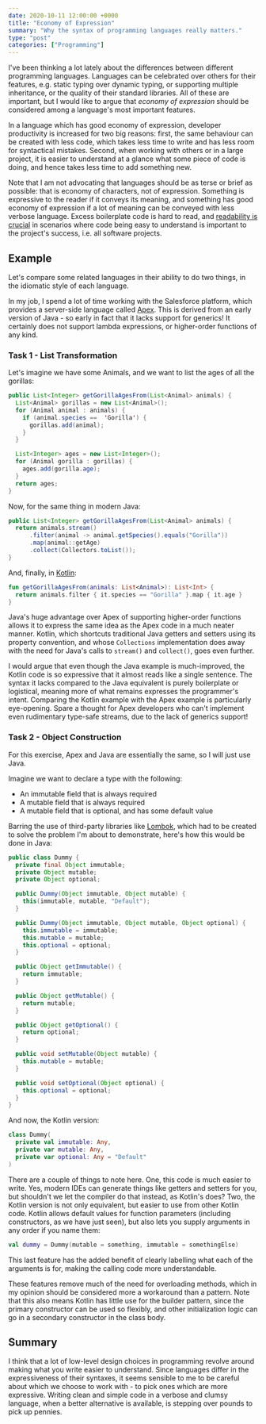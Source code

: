 ```yaml
---
date: 2020-10-11 12:00:00 +0000
title: "Economy of Expression"
summary: "Why the syntax of programming languages really matters."
type: "post"
categories: ["Programming"]
---
```


I've been thinking a lot lately about the differences between different programming languages. Languages can be celebrated over others for their features, e.g. static typing over dynamic typing, or supporting multiple inheritance, or the quality of their standard libraries. All of these are important, but I would like to argue that  *economy of expression* should be considered among a language's most important features.

In a language which has good economy of expression, developer productivity is increased for two big reasons: first, the same behaviour can be created with less code, which takes less time to write and has less room for syntactical mistakes. Second, when working with others or in a large project, it is easier to understand at a glance what some piece of code is doing, and hence takes less time to add something new.

Note that I am not advocating that languages should be as terse or brief as possible: that is economy of characters, not of expression. Something is expressive to the reader if it conveys its meaning, and something has good economy of expression if a lot of meaning can be conveyed with less verbose language. Excess boilerplate code is hard to read, and [readability is crucial](https://www.danjb.com/tech_blog/readable_code) in scenarios where code being easy to understand is important to the project's success, i.e. all software projects.

## Example

Let's compare some related languages in their ability to do two things, in the idiomatic style of each language.

In my job, I spend a lot of time working with the Salesforce platform, which provides a server-side language called [Apex](https://developer.salesforce.com/docs/atlas.en-us.apexcode.meta/apexcode/apex_dev_guide.htm). This is derived from an early version of Java - so early in fact that it lacks support for generics! It certainly does not support lambda expressions, or higher-order functions of any kind.

### Task 1 - List Transformation

Let's imagine we have some Animals, and we want to list the ages of all the gorillas:

```java
public List<Integer> getGorillaAgesFrom(List<Animal> animals) {
  List<Animal> gorillas = new List<Animal>();
  for (Animal animal : animals) {
    if (animal.species ==  'Gorilla') {
      gorillas.add(animal);
    }
  }

  List<Integer> ages = new List<Integer>();
  for (Animal gorilla : gorillas) {
    ages.add(gorilla.age);
  }
  return ages;
}
```

Now, for the same thing in modern Java:

```java
public List<Integer> getGorillaAgesFrom(List<Animal> animals) {
  return animals.stream()
      .filter(animal -> animal.getSpecies().equals("Gorilla"))
      .map(animal::getAge)
      .collect(Collectors.toList());
}
```

And, finally, in [Kotlin](https://kotlinlang.org/):

```kotlin
fun getGorillaAgesFrom(animals: List<Animal>): List<Int> {
  return animals.filter { it.species == "Gorilla" }.map { it.age }
}
```

Java's huge advantage over Apex of supporting higher-order functions allows it to express the same idea as the Apex code in a much neater manner. Kotlin, which shortcuts traditional Java getters and setters using its property convention, and whose `Collections` implementation does away with the need for Java's calls to `stream()` and `collect()`, goes even further.

I would argue that even though the Java example is much-improved, the Kotlin code is so expressive that it almost reads like a single sentence. The syntax it lacks compared to the Java equivalent is purely boilerplate or logistical, meaning more of what remains expresses the programmer's intent. Comparing the Kotlin example with the Apex example is particularly eye-opening. Spare a thought for Apex developers who can't implement even rudimentary type-safe streams, due to the lack of generics support!

### Task 2 - Object Construction

For this exercise, Apex and Java are essentially the same, so I will just use Java.

Imagine we want to declare a type with the following:

- An immutable field that is always required
- A mutable field that is always required
- A mutable field that is optional, and has some default value

Barring the use of third-party libraries like [Lombok](https://projectlombok.org/), which had to be created to solve the problem I'm about to demonstrate, here's how this would be done in Java:

```java
public class Dummy {
  private final Object immutable;
  private Object mutable;
  private Object optional;

  public Dummy(Object immutable, Object mutable) {
    this(immutable, mutable, "Default");
  }

  public Dummy(Object immutable, Object mutable, Object optional) {
    this.immutable = immutable;
    this.mutable = mutable;
    this.optional = optional;
  }

  public Object getImmutable() {
    return immutable;
  }

  public Object getMutable() {
    return mutable;
  }

  public Object getOptional() {
    return optional;
  }

  public void setMutable(Object mutable) {
    this.mutable = mutable;
  }

  public void setOptional(Object optional) {
    this.optional = optional;
  }
}
```

And now, the Kotlin version:

```kotlin
class Dummy(
  private val immutable: Any,
  private var mutable: Any,
  private var optional: Any = "Default"
)
```

There are a couple of things to note here. One, this code is much easier to write. Yes, modern IDEs can generate things like getters and setters for you, but shouldn't we let the compiler do that instead, as Kotlin's does? Two, the Kotlin version is not only equivalent, but easier to use from other Kotlin code. Kotlin allows default values for function parameters (including constructors, as we have just seen), but also lets you supply arguments in any order if you name them:

```kotlin
val dummy = Dummy(mutable = something, immutable = somethingElse)
```

This last feature has the added benefit of clearly labelling what each of the arguments is for, making the calling code more understandable.

These features remove much of the need for overloading methods, which in my opinion should be considered more a workaround than a pattern. Note that this also means Kotlin has little use for the builder pattern, since the primary constructor can be used so flexibly, and other initialization logic can go in a secondary constructor in the class body.

## Summary

I think that a lot of low-level design choices in programming revolve around making what you write easier to understand. Since languages differ in the expressiveness of their syntaxes, it seems sensible to me to be careful about which we choose to work with - to pick ones which are more expressive. Writing clean and simple code in a verbose and clumsy language, when a better alternative is available, is stepping over pounds to pick up pennies.
